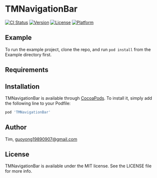 # TMNavigationBar

[![CI Status](https://img.shields.io/travis/Tim/TMNavigationBar.svg?style=flat)](https://travis-ci.org/Tim/TMNavigationBar)
[![Version](https://img.shields.io/cocoapods/v/TMNavigationBar.svg?style=flat)](https://cocoapods.org/pods/TMNavigationBar)
[![License](https://img.shields.io/cocoapods/l/TMNavigationBar.svg?style=flat)](https://cocoapods.org/pods/TMNavigationBar)
[![Platform](https://img.shields.io/cocoapods/p/TMNavigationBar.svg?style=flat)](https://cocoapods.org/pods/TMNavigationBar)

## Example

To run the example project, clone the repo, and run `pod install` from the Example directory first.

## Requirements

## Installation

TMNavigationBar is available through [CocoaPods](https://cocoapods.org). To install
it, simply add the following line to your Podfile:

```ruby
pod 'TMNavigationBar'
```

## Author

Tim, guoyong19890907@gmail.com

## License

TMNavigationBar is available under the MIT license. See the LICENSE file for more info.
